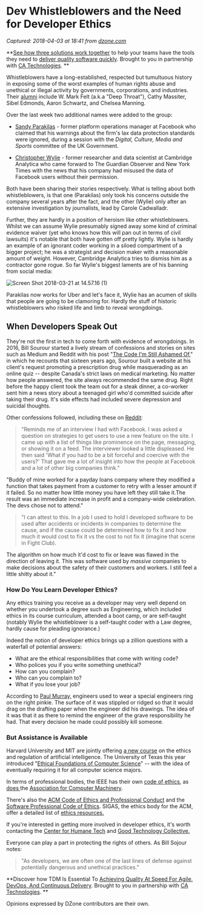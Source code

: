 # Dev Whistleblowers and the Need for Developer Ethics

_Captured: 2018-04-03 at 18:41 from [dzone.com](https://dzone.com/articles/dev-whistleblowers-and-the-need-for-developer-ethi?edition=371203&utm_source=Zone%20Newsletter&utm_medium=email&utm_campaign=agile%202018-04-03)_

**[See how three solutions work together](https://dzone.com/go?i=204124&u=https%3A%2F%2Fad.doubleclick.net%2Fddm%2Ftrackclk%2FN6040.130331DZONE%2FB11226848.150413346%3Bdc_trk_aid%3D321098505%3Bdc_trk_cid%3D81553809%3Bdc_lat%3D%3Bdc_rdid%3D%3Btag_for_child_directed_treatment%3D) to help your teams have the tools they need to [deliver quality software quickly](https://dzone.com/go?i=204124&u=https%3A%2F%2Fad.doubleclick.net%2Fddm%2Ftrackclk%2FN6040.130331DZONE%2FB11226848.150123399%3Bdc_trk_aid%3D321096583%3Bdc_trk_cid%3D81552442%3Bdc_lat%3D%3Bdc_rdid%3D%3Btag_for_child_directed_treatment%3D). Brought to you in partnership with [CA Technologies](https://dzone.com/go?i=204124&u=https%3A%2F%2Fad.doubleclick.net%2Fddm%2Ftrackclk%2FN6040.130331DZONE%2FB11226848.150413346%3Bdc_trk_aid%3D321098505%3Bdc_trk_cid%3D81553809%3Bdc_lat%3D%3Bdc_rdid%3D%3Btag_for_child_directed_treatment%3D). **

Whistleblowers have a long-established, respected but tumultuous history in exposing some of the worst examples of human rights abuse and unethical or illegal activity by governments, corporations, and industries. Their [alumni](https://en.wikipedia.org/wiki/List_of_whistleblowers) include W. Mark Felt (a.k.a "Deep Throat"), Cathy Massiter, Sibel Edmonds, Aaron Schwartz, and Chelsea Manning.

Over the last week two additional names were added to the group:

  * [Sandy Parakilas](https://www.theguardian.com/uk-news/live/2018/mar/21/facebook-whistleblower-gives-evidence-to-mps-on-cambridge-analytica-row-live) \- former platform operations manager at Facebook who claimed that his warnings about the firm's lax data protection standards were ignored, during a session with the _Digital, Culture, Media and Sports_ committee of the UK Government.

  * [Christopher Wylie](https://www.theguardian.com/news/2018/mar/17/data-war-whistleblower-christopher-wylie-faceook-nix-bannon-trump) \- former researcher and data scientist at Cambridge Analytica who came forward to The Guardian Observer and New York Times with the news that his company had misused the data of Facebook users without their permission.

Both have been sharing their stories respectively. What is telling about both whistleblowers, is that one (Parakilas) only took his concerns outside the company several years after the fact, and the other (Wylie) only after an extensive investigation by journalists, lead by Carole Cadwalladr.

Further, they are hardly in a position of heroism like other whistleblowers. Whilst we can assume Wylie presumably signed away some kind of criminal evidence waiver (yet who knows how this will pan out in terms of civil lawsuits) it's notable that both have gotten off pretty lightly. Wylie is hardly an example of an ignorant coder working in a siloed compartment of a bigger project; he was a strategist and decision maker with a reasonable amount of weight. However, Cambridge Analytica tries to dismiss him as a contractor gone rogue. So far Wylie's biggest laments are of his banning from social media:

![Screen Shot 2018-03-21 at 14.57.16 \(1\)](https://passportloverblog.files.wordpress.com/2018/03/screen-shot-2018-03-21-at-14-57-16-1.jpg)

Parakilas now works for Uber and let's face it, Wylie has an acumen of skills that people are going to be clamoring for. Hardly the stuff of historic whistleblowers who risked life and limb to reveal wrongdoings.

## When Developers Speak Out

They're not the first in tech to come forth with evidence of wrongdoings. In 2016, Bill Sourour started a lively stream of confessions and stories on sites such as Medium and Reddit with his post "[The Code I'm Still Ashamed Of](https://medium.freecodecamp.org/the-code-im-still-ashamed-of-e4c021dff55e)," in which he recounts that sixteen years ago, Sourour built a website at his client's request promoting a prescription drug while masquerading as an online quiz -- despite Canada's strict laws on medical marketing. No matter how people answered, the site always recommended the same drug. Right before the happy client took the team out for a steak dinner, a co-worker sent him a news story about a teenaged girl who'd committed suicide after taking their drug. It's side effects had included severe depression and suicidal thoughts.

Other confessions followed, including these on [Reddit](https://www.reddit.com/r/programming/comments/5d56fo/the_code_im_still_ashamed_of/):

> "Reminds me of an interview I had with Facebook. I was asked a question on strategies to get users to use a new feature on the site. I came up with a list of things like prominence on the page, messaging, or showing it on a feed. The interviewer looked a little displeased. He then said 'What if you had to be a bit forceful and coercive with the users?' That gave me a lot of insight into how the people at Facebook and a lot of other big companies think."

>   
"Buddy of mine worked for a payday loans company where they modified a function that takes payment from a customer to retry with a lesser amount if it failed. So no matter how little money you have left they still take it.The result was an immediate increase in profit and a company-wide celebration. The devs chose not to attend."

> "I can attest to this. In a job I used to hold I developed software to be used after accidents or incidents in companies to determine the cause, and if the cause could be determined how to fix it and how much it would cost to fix it vs the cost to not fix it (imagine that scene in Fight Club).   
  
The algorithm on how much it'd cost to fix or leave was flawed in the direction of leaving it. This was software used by _massive_ companies to make decisions about the safety of their customers and workers. I still feel a little shitty about it."

### How Do You Learn Developer Ethics?

Any ethics training you receive as a developer may very well depend on whether you undertook a degree such as Engineering, which included ethics in its course curriculum, attended a boot camp, or are self-taught (notably Wylie the whistleblower is a self-taught coder with a Law degree, hardly cause for pleading ignorance.)

Indeed the notion of developer ethics brings up a zillion questions with a waterfall of potential answers:

  * What are the ethical responsibilities that come with writing code?
  * Who polices you if you write something unethical?
  * How can you complain? 
  * Who can you complain to?
  * What if you lose your job? 

According to [Paul Murray,](https://medium.com/@pmurray.bigpond.com/engineers-used-to-wear-a-special-engineers-ring-on-the-right-pinkie-24aa9201898b) engineers used to wear a special engineers ring on the right pinkie. The surface of it was stippled or ridged so that it would drag on the drafting paper when the engineer did his drawings. The idea of it was that it as there to remind the engineer of the grave responsibility he had. That every decision he made could possibly kill someone.

### **But Assistance is Available**

Harvard University and MIT are jointly offering [a new course](https://www.media.mit.edu/courses/the-ethics-and-governance-of-artificial-intelligence/) on the ethics and regulation of artificial intelligence. The University of Texas this year introduced "[Ethical Foundations of Computer Science](https://www.cs.utexas.edu/~ans/classes/cs109/syllabus.html)" -- with the idea of eventually requiring it for all computer science majors.

In terms of professional bodies, the IEEE has their own [code of ethics](https://www.ieee.org/about/corporate/governance/p7-8.html), as [does ](https://www.acm.org/about-acm/code-of-ethics)the [Association for Computer Machinery](http://www.sigcas.org/).

There's also the [ACM Code of Ethics and Professional Conduct](https://www.acm.org/about-acm/code-of-ethics) and the [Software Professional Code of Ethics](http://www.softwareethics.org/). SIGAS, the ethics body for the ACM, offer a detailed list of [ethics resources. ](http://www.sigcas.org/ethics)

If you're interested in getting more involved in developer ethics, it's worth contacting the [Center for Humane Tech](http://humanetech.com/) and [Good Technology Collective.](https://goodtechnologycollective.com)

Everyone can play a part in protecting the rights of others. As Bill Sojour notes:

> "As developers, we are often one of the last lines of defense against potentially dangerous and unethical practices."

**Discover how TDM Is Essential To [Achieving Quality At Speed For Agile, DevOps, And Continuous Delivery](https://dzone.com/go?i=204125&u=https%3A%2F%2Fad.doubleclick.net%2Fddm%2Ftrackclk%2FN6040.130331DZONE%2FB11226848.150413345%3Bdc_trk_aid%3D321095198%3Bdc_trk_cid%3D81552443%3Bdc_lat%3D%3Bdc_rdid%3D%3Btag_for_child_directed_treatment%3D). Brought to you in partnership with [CA Technologies](https://dzone.com/go?i=204125&u=https%3A%2F%2Fad.doubleclick.net%2Fddm%2Ftrackclk%2FN6040.130331DZONE%2FB11226848.150413345%3Bdc_trk_aid%3D321095198%3Bdc_trk_cid%3D81552443%3Bdc_lat%3D%3Bdc_rdid%3D%3Btag_for_child_directed_treatment%3D). **

Opinions expressed by DZone contributors are their own.
